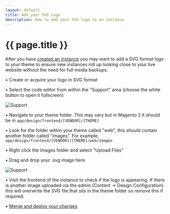 ```yaml
---
layout: default
title: Add your SVG Logo
description: How to add your SVG logo to an instance
---
```


# {{ page.title }}

After you have [created an instance](/tutorials/creating-a-new-instance.html) you may want to add a SVG format logo to your theme to ensure new instances roll up looking close to your live website without the need for full media backups.

• Create or acquire your logo in SVG format

• Select the code editor from within the "Support" area (choose the white button to open it fullscreen)

<p><img src="/assets/img/svg_1.jpg" alt="Support" /></p>

•  Navigate to your theme folder. This may vary but in Magento 2 it should be in `app/design/frontend/[VENDOR]/[THEME]`

•  Look for the folder within your theme called "web", this should contain another folder called "images". For example, `app/design/frontend/[VENDOR]/[THEME]/web/images`

•  Right click the images folder and select "Upload Files"

•  Drag and drop your .svg image here

<p><img src="/assets/img/svg_3.jpg" alt="Support" /></p>

•  Visit the frontend of the instance to check if the logo is appearing. If there is another image uploaded via the admin (Content -> Design Configuration) this will overwrite the SVG file that sits in the theme folder so remove this if required.

•  [Merge and deploy your changes](/tutorials/deploy-code.html)
